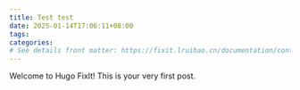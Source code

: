 ```yaml
---
title: Test test
date: 2025-01-14T17:06:11+08:00
tags:
categories:
# See details front matter: https://fixit.lruihao.cn/documentation/content-management/introduction/#front-matter
---
```


Welcome to Hugo FixIt! This is your very first post.
